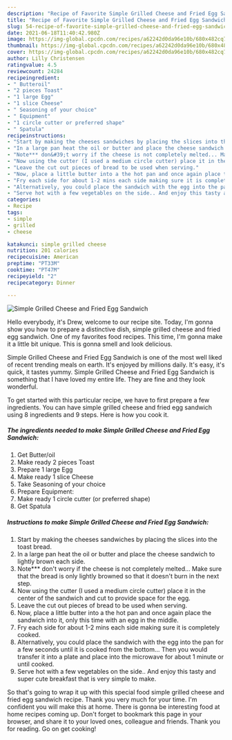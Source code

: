 ```yaml
---
description: "Recipe of Favorite Simple Grilled Cheese and Fried Egg Sandwich"
title: "Recipe of Favorite Simple Grilled Cheese and Fried Egg Sandwich"
slug: 54-recipe-of-favorite-simple-grilled-cheese-and-fried-egg-sandwich
date: 2021-06-18T11:40:42.980Z
image: https://img-global.cpcdn.com/recipes/a62242d0da96e10b/680x482cq70/simple-grilled-cheese-and-fried-egg-sandwich-recipe-main-photo.jpg
thumbnail: https://img-global.cpcdn.com/recipes/a62242d0da96e10b/680x482cq70/simple-grilled-cheese-and-fried-egg-sandwich-recipe-main-photo.jpg
cover: https://img-global.cpcdn.com/recipes/a62242d0da96e10b/680x482cq70/simple-grilled-cheese-and-fried-egg-sandwich-recipe-main-photo.jpg
author: Lilly Christensen
ratingvalue: 4.5
reviewcount: 24284
recipeingredient:
- " Butteroil"
- "2 pieces Toast"
- "1 large Egg"
- "1 slice Cheese"
- " Seasoning of your choice"
- " Equipment"
- "1 circle cutter or preferred shape"
- " Spatula"
recipeinstructions:
- "Start by making the cheeses sandwiches by placing the slices into the toast bread."
- "In a large pan heat the oil or butter and place the cheese sandwich to lightly brown each side."
- "Note*** don&#39;t worry if the cheese is not completely melted... Make sure that the bread is only lightly browned so that it doesn&#39;t burn in the next step."
- "Now using the cutter (I used a medium circle cutter) place it in the center of the sandwich and cut to provide space for the egg."
- "Leave the cut out pieces of bread to be used when serving."
- "Now, place a little butter into a the hot pan and once again place the sandwich into it, only this time with an egg in the middle."
- "Fry each side for about 1-2 mins each side making sure it is completely cooked."
- "Alternatively, you could place the sandwich with the egg into the pan for a few seconds until it is cooked from the bottom... Then you would transfer it into a plate and place into the microwave for about 1 minute or until cooked."
- "Serve hot with a few vegetables on the side.. And enjoy this tasty and super cute breakfast that is very simple to make."
categories:
- Recipe
tags:
- simple
- grilled
- cheese

katakunci: simple grilled cheese 
nutrition: 201 calories
recipecuisine: American
preptime: "PT33M"
cooktime: "PT47M"
recipeyield: "2"
recipecategory: Dinner

---
```



![Simple Grilled Cheese and Fried Egg Sandwich](https://img-global.cpcdn.com/recipes/a62242d0da96e10b/680x482cq70/simple-grilled-cheese-and-fried-egg-sandwich-recipe-main-photo.jpg)

Hello everybody, it's Drew, welcome to our recipe site. Today, I'm gonna show you how to prepare a distinctive dish, simple grilled cheese and fried egg sandwich. One of my favorites food recipes. This time, I'm gonna make it a little bit unique. This is gonna smell and look delicious.

Simple Grilled Cheese and Fried Egg Sandwich is one of the most well liked of recent trending meals on earth. It's enjoyed by millions daily. It's easy, it's quick, it tastes yummy. Simple Grilled Cheese and Fried Egg Sandwich is something that I have loved my entire life. They are fine and they look wonderful.




To get started with this particular recipe, we have to first prepare a few ingredients. You can have simple grilled cheese and fried egg sandwich using 8 ingredients and 9 steps. Here is how you cook it.

<!--inarticleads1-->

##### The ingredients needed to make Simple Grilled Cheese and Fried Egg Sandwich:

1. Get  Butter/oil
1. Make ready 2 pieces Toast
1. Prepare 1 large Egg
1. Make ready 1 slice Cheese
1. Take  Seasoning of your choice
1. Prepare  Equipment:
1. Make ready 1 circle cutter (or preferred shape)
1. Get  Spatula




<!--inarticleads2-->

##### Instructions to make Simple Grilled Cheese and Fried Egg Sandwich:

1. Start by making the cheeses sandwiches by placing the slices into the toast bread.
1. In a large pan heat the oil or butter and place the cheese sandwich to lightly brown each side.
1. Note*** don&#39;t worry if the cheese is not completely melted... Make sure that the bread is only lightly browned so that it doesn&#39;t burn in the next step.
1. Now using the cutter (I used a medium circle cutter) place it in the center of the sandwich and cut to provide space for the egg.
1. Leave the cut out pieces of bread to be used when serving.
1. Now, place a little butter into a the hot pan and once again place the sandwich into it, only this time with an egg in the middle.
1. Fry each side for about 1-2 mins each side making sure it is completely cooked.
1. Alternatively, you could place the sandwich with the egg into the pan for a few seconds until it is cooked from the bottom... Then you would transfer it into a plate and place into the microwave for about 1 minute or until cooked.
1. Serve hot with a few vegetables on the side.. And enjoy this tasty and super cute breakfast that is very simple to make.




So that's going to wrap it up with this special food simple grilled cheese and fried egg sandwich recipe. Thank you very much for your time. I'm confident you will make this at home. There is gonna be interesting food at home recipes coming up. Don't forget to bookmark this page in your browser, and share it to your loved ones, colleague and friends. Thank you for reading. Go on get cooking!
